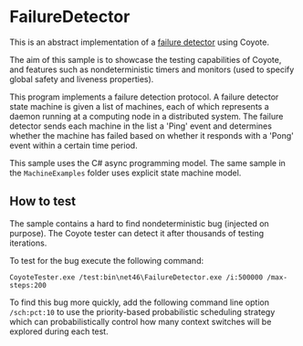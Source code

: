 FailureDetector
===============
This is an abstract implementation of a [failure detector](https://en.wikipedia.org/wiki/Failure_detector) using Coyote.

The aim of this sample is to showcase the testing capabilities of Coyote, and features such as 
nondeterministic timers and monitors (used to specify global safety and liveness properties).

This program implements a failure detection protocol. A failure detector state machine is given
a list of machines, each of which represents a daemon running at a computing node in a distributed
system. The failure detector sends each machine in the list a 'Ping' event and determines whether
the machine has failed based on whether it responds with a 'Pong' event within a certain time period.

This sample uses the C# async programming model.  The same sample in the `MachineExamples` folder
uses explicit state machine model.

## How to test

The sample contains a hard to find nondeterministic bug (injected on purpose).
The Coyote tester can detect it after thousands of testing iterations.

To test for the bug execute the following command:
```
CoyoteTester.exe /test:bin\net46\FailureDetector.exe /i:500000 /max-steps:200
```

To find this bug more quickly, add the following command line option `/sch:pct:10` to use the priority-based probabilistic scheduling strategy
which can probabilistically control how many context switches will be explored during each test.